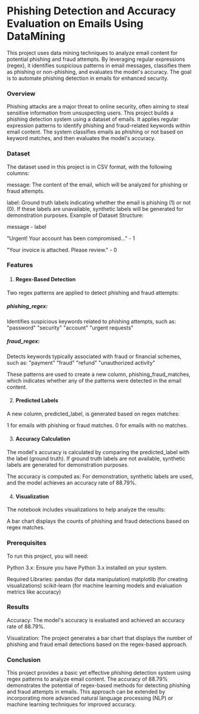 # Phishing Detection and Accuracy Evaluation on Emails Using DataMining 
This project uses data mining techniques to analyze email content for potential phishing and fraud attempts. By leveraging regular expressions (regex), it identifies suspicious patterns in email messages, classifies them as phishing or non-phishing, and evaluates the model's accuracy. The goal is to automate phishing detection in emails for enhanced security.

### Overview
Phishing attacks are a major threat to online security, often aiming to steal sensitive information from unsuspecting users. This project builds a phishing detection system using a dataset of emails. It applies regular expression patterns to identify phishing and fraud-related keywords within email content. The system classifies emails as phishing or not based on keyword matches, and then evaluates the model's accuracy.

### Dataset
The dataset used in this project is in CSV format, with the following columns:

message: The content of the email, which will be analyzed for phishing or fraud attempts.

label: Ground truth labels indicating whether the email is phishing (1) or not (0). If these labels are unavailable, synthetic labels will be generated for demonstration purposes.
Example of Dataset Structure:

message	               -                         label

"Urgent! Your account has been compromised..."	- 1

"Your invoice is attached. Please review."	    - 0

### Features
1. #### Regex-Based Detection
Two regex patterns are applied to detect phishing and fraud attempts:

##### phishing_regex: 
Identifies suspicious keywords related to phishing attempts, such as:
"password"
"security"
"account"
"urgent requests"

##### fraud_regex: 
Detects keywords typically associated with fraud or financial schemes, such as:
"payment"
"fraud"
"refund"
"unauthorized activity"

These patterns are used to create a new column, phishing_fraud_matches, which indicates whether any of the patterns were detected in the email content.

2. #### Predicted Labels
A new column, predicted_label, is generated based on regex matches:

1 for emails with phishing or fraud matches.
0 for emails with no matches.

3. #### Accuracy Calculation
The model's accuracy is calculated by comparing the predicted_label with the label (ground truth). If ground truth labels are not available, synthetic labels are generated for demonstration purposes.

The accuracy is computed as:
For demonstration, synthetic labels are used, and the model achieves an accuracy rate of 88.79%.

4. #### Visualization
The notebook includes visualizations to help analyze the results:

A bar chart displays the counts of phishing and fraud detections based on regex matches.

### Prerequisites
To run this project, you will need:

Python 3.x: Ensure you have Python 3.x installed on your system.

Required Libraries:
pandas (for data manipulation)
matplotlib (for creating visualizations)
scikit-learn (for machine learning models and evaluation metrics like accuracy)

### Results
Accuracy: The model's accuracy is evaluated and achieved an accuracy rate of 88.79%.

Visualization: The project generates a bar chart that displays the number of phishing and fraud email detections based on the regex-based approach.

### Conclusion
This project provides a basic yet effective phishing detection system using regex patterns to analyze email content. The accuracy of 88.79% demonstrates the potential of regex-based methods for detecting phishing and fraud attempts in emails. This approach can be extended by incorporating more advanced natural language processing (NLP) or machine learning techniques for improved accuracy.
